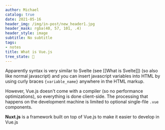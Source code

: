 ```yaml
---
author: Michael
catalog: true
date: 2021-05-16
header_img: /img/in-post/new_header1.jpg
header_mask: rgba(40, 57, 101, .4)
header_style: image
subtitle: No subtitle
tags:
- notes
title: What is Vue.js
tree_state: 🌱
---
```


Apparently syntax is very similar to Svelte (see [[What is Svelte]]) (so also like normal javascript) and you can insert javascript variables into HTML by using curly braces `{variable_name}` anywhere in the HTML markup.

However, Vue.js doesn't come with a compiler (so no performance optimizations), so everything is done client-side. The processing that happens on the development machine is limited to optional single-file `.vue` components.

**Nuxt.js** is a framework built on top of Vue.js to make it easier to develop in Vue.js
